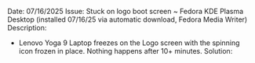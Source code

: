 Date: 07/16/2025
Issue: Stuck on logo boot screen ~ Fedora KDE Plasma Desktop (installed 07/16/25 via automatic download, Fedora Media Writer)
Description: 
- Lenovo Yoga 9 Laptop freezes on the Logo screen with the spinning icon frozen in place. Nothing happens after 10+ minutes.
Solution:
